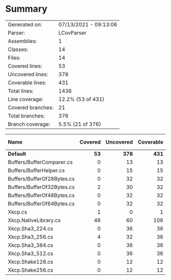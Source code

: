 ﻿# Summary
|||
|:---|:---|
| Generated on: | 07/13/2021 - 09:13:06 |
| Parser: | LCovParser |
| Assemblies: | 1 |
| Classes: | 14 |
| Files: | 14 |
| Covered lines: | 53 |
| Uncovered lines: | 378 |
| Coverable lines: | 431 |
| Total lines: | 1436 |
| Line coverage: | 12.2% (53 of 431) |
| Covered branches: | 21 |
| Total branches: | 376 |
| Branch coverage: | 5.5% (21 of 376) |

|**Name**|**Covered**|**Uncovered**|**Coverable**|**Total**|**Line coverage**|**Covered**|**Total**|**Branch coverage**|
|:---|---:|---:|---:|---:|---:|---:|---:|---:|
|**Default**|**53**|**378**|**431**|**1436**|**12.2%**|**21**|**376**|**5.5%**|
|Buffers/BufferComparer.cs|0|13|13|53|0%|0|0||
|Buffers/BufferHelper.cs|0|15|15|50|0%|0|8|0%|
|Buffers/BufferOf28Bytes.cs|0|32|32|113|0%|0|18|0%|
|Buffers/BufferOf32Bytes.cs|2|30|32|112|6.2%|0|18|0%|
|Buffers/BufferOf48Bytes.cs|0|32|32|112|0%|0|18|0%|
|Buffers/BufferOf64Bytes.cs|0|32|32|112|0%|0|18|0%|
|Xkcp.cs|1|0|1|16|100%|0|0||
|Xkcp.NativeLibrary.cs|46|60|106|118|43.3%|17|88|19.3%|
|Xkcp.Sha3_224.cs|0|36|36|149|0%|0|44|0%|
|Xkcp.Sha3_256.cs|4|32|36|150|11.1%|4|44|9%|
|Xkcp.Sha3_384.cs|0|36|36|150|0%|0|44|0%|
|Xkcp.Sha3_512.cs|0|36|36|149|0%|0|44|0%|
|Xkcp.Shake128.cs|0|12|12|76|0%|0|16|0%|
|Xkcp.Shake256.cs|0|12|12|76|0%|0|16|0%|
